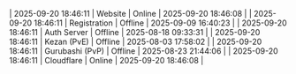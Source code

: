 | 2025-09-20 18:46:11 | Website | Online | 2025-09-20 18:46:08 |
| 2025-09-20 18:46:11 | Registration | Offline | 2025-09-09 16:40:23 |
| 2025-09-20 18:46:11 | Auth Server | Offline | 2025-08-18 09:33:31 |
| 2025-09-20 18:46:11 | Kezan (PvE) | Offline | 2025-08-03 17:58:02 |
| 2025-09-20 18:46:11 | Gurubashi (PvP) | Offline | 2025-08-23 21:44:06 |
| 2025-09-20 18:46:11 | Cloudflare | Online | 2025-09-20 18:46:08 |
